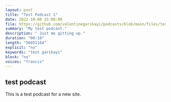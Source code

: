 ```yaml
---
layout: post
title: "Test Podcast 1"
date: 2022-10-08 15:00:00
file: https://github.com/valentinegarikayi/podcasts/blob/main/files/test.mp3
summary: "My test podcast."
description: " Just me gitting up."
duration: "00:10"
length: "56051164"
explicit: "no"
keywords: "test garikayi"
block: "no"
voices: "francis"
---
```


## test podcast

This is a test podcast for a new site.




